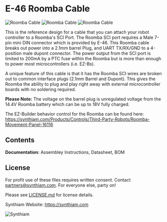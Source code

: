 # E-46 Roomba Cable

![Roomba Cable](https://live.staticflickr.com/65535/48056628001_6fb880a34a_k.jpg)
![Roomba Cable](https://live.staticflickr.com/65535/48056673808_ff44bcc71c_k.jpg)
![Roomba Cable](https://live.staticflickr.com/65535/48056723537_84722fce43_k.jpg)

This is the reference design for a cable that you can attach your robot controller to a Roomba's SCI Port. The Roomba SCI port requires a Male 7-pin mini DIN connector which is provided by E-46. This Roomba cable breaks out power into a 2.1mm barrel Plug, and UART TX/RX/GND to a 4-position male dupont connector. The power output from the SCI port is limited to 200mA by a PTC fuse within the Roomba but is more than enough to power most microcontrollers (i.e. EZ-Bs). 

A unique feature of this cable is that it has the Roomba SCI wires are broken out to common interface plugs (2.1mm Barrel and Dupont). This gives the Roomba the ability to plug and play right away with external microcontroller boards with no soldering required. 

**Please Note:** The voltage on the barrel plug is unregulated voltage from the 14.4V Roomba battery which can be up to 18V fully charged.

The EZ-Builder behavior control for the Roomba can be found here: https://synthiam.com/Products/Controls/Third-Party-Robots/Roomba-Movement-Panel-16116

## Contents

**Documentation:** Assembley Instructions, Datasheet, BOM

## License

For profit use of these files requires written consent. Contact partners@synthiam.com. For everyone else, party on!

Please see [LICENSE.md](https://github.com/synthiam/E-46_Roomba_Cable/blob/master/LICENSE.md) for license details.

Synthiam Website: https://synthiam.com

![Synthiam](https://live.staticflickr.com/65535/47791527651_358dffb302_m.jpg)
